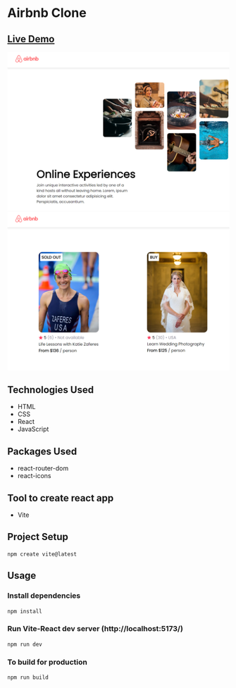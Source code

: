 # Airbnb Clone

## <a href='https://superb-choux-e973a2.netlify.app/' target="_blank">Live Demo</a>

<img src="https://github.com/zumr01/haslogics-internship/blob/main/scrimba-learn-react/learning_react/build_an_airbnb_experiences_clone/airbnb_clone/airbnd-ss.png" alt="Demo image"/>
<img src="https://github.com/zumr01/haslogics-internship/blob/main/scrimba-learn-react/learning_react/build_an_airbnb_experiences_clone/airbnb_clone/airbnd-ss1.png" alt="Demo image"/>

## Technologies Used

- HTML
- CSS
- React
- JavaScript

## Packages Used

- react-router-dom
- react-icons

## Tool to create react app

- Vite

## Project Setup

```
npm create vite@latest
```

## Usage

### Install dependencies

```
npm install
```

### Run Vite-React dev server (http://localhost:5173/)

```
npm run dev
```

### To build for production

```
npm run build
```
